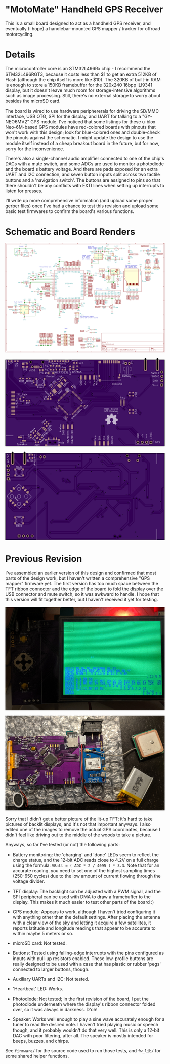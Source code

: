# "MotoMate" Handheld GPS Receiver

This is a small board designed to act as a handheld GPS receiver, and eventually (I hope) a handlebar-mounted GPS mapper / tracker for offroad motorcycling.

# Details

The microcontroller core is an STM32L496Rx chip - I recommend the STM32L496RGT3, because it costs less than $1 to get an extra 512KB of Flash (although the chip itself is more like $10). The 320KB of built-in RAM is enough to store a 150KB framebuffer for the 320x240 16bpp ILI9341 display, but it doesn't leave much room for storage-intensive algorithms such as image processing. Still, there's no external storage to worry about besides the microSD card.

The board is wired to use hardware periphererals for driving the SD/MMC interface, USB OTG, SPI for the display, and UART for talking to a "GY-NEO6MV2" GPS module. I've noticed that some listings for these u-blox Neo-6M-based GPS modules have red-colored boards with pinouts that won't work with this design; look for blue-colored ones and double-check the pinouts against the schematic. I might update the design to use the module itself instead of a cheap breakout board in the future, but for now, sorry for the inconvenience.

There's also a single-channel audio amplifier connected to one of the chip's DACs with a mute switch, and some ADCs are used to monitor a photodiode and the board's battery voltage. And there are pads exposed for an extra UART and I2C connection, and seven button inputs split across two tactile buttons and a 'navigation switch'. The buttons are assigned to pins so that there shouldn't be any conflicts with EXTI lines when setting up interrupts to listen for presses.

I'll write up more comprehensive information (and upload some proper gerber files) once I've had a chance to test this revision and upload some basic test firmwares to confirm the board's various functions.

# Schematic and Board Renders

![Schematic](renders/schematic_render.png)

![Board Top](renders/board_top.png)

![Board Bottom](renders/board_bot.png)

# Previous Revision

I've assembled an earlier version of this design and confirmed that most parts of the design work, but I haven't written a comprehensive "GPS mapper" firmware yet. The first version has too much space between the TFT ribbon connector and the edge of the board to fold the display over the USB connector and mute switch, so it was awkward to handle. I hope that this version will fit together better, but I haven't received it yet for testing.

![V1 Top](renders/v1_top.png)

![V1 Bottom](renders/v1_bot.png)

Sorry that I didn't get a better picture of the lit-up TFT; it's hard to take pictures of backlit displays, and it's not that important anyways. I also edited one of the images to remove the actual GPS coordinates, because I didn't feel like driving out to the middle of the woods to take a picture.

Anyways, so far I've tested (or not) the following parts:

* Battery monitoring: the 'charging' and 'done' LEDs seem to reflect the charge status, and the 12-bit ADC reads close to 4.2V on a full charge using the formula: `VBatt = ( ADC * 2 / 4095 ) * 3.3`. Note that for an accurate reading, you need to set one of the highest sampling times (250-650 cycles) due to the low amount of current flowing through the voltage divider.

* TFT display: The backlight can be adjusted with a PWM signal, and the SPI peripheral can be used with DMA to draw a framebuffer to the display. This makes it much easier to test other parts of the board :)

* GPS module: Appears to work, although I haven't tried configuring it with anything other than the default settings. After placing the antenna with a clear view of the sky and letting it acquire a few satellites, it reports latitude and longitude readings that appear to be accurate to within maybe 5 meters or so.

* microSD card: Not tested.

* Buttons: Tested using falling-edge interrupts with the pins configured as inputs with pull-up resistors enabled. These low-profile buttons are really designed to be used with a case that has plastic or rubber 'pegs' connected to larger buttons, though.

* Auxiliary UARTs and I2C: Not tested.

* 'Heartbeat' LED: Works.

* Photodiode: Not tested; in the first revision of the board, I put the photodiode underneath where the display's ribbon connector folded over, so it was always in darkness. D'oh!

* Speaker: Works well enough to play a sine wave accurately enough for a tuner to read the desired note. I haven't tried playing music or speech though, and it probably wouldn't do that very well. This is only a 12-bit DAC with poor filtering, after all. The speaker is mostly intended for beeps, buzzes, and chirps.

See `firmware/` for the source code used to run those tests, and `fw_lib/` for some shared helper functions.
